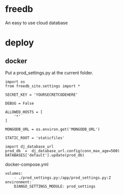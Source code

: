 # freedb
An easy to use cloud database



# deploy 
## docker 
Put a prod_settings.py at the current folder.

    import os
    from freedb_site.settings import *

    SECRET_KEY = 'YOURSECRETCODEHERE'

    DEBUG = False

    ALLOWED_HOSTS = [
        '*'
    ]

    MONGODB_URL = os.environ.get('MONGODB_URL')

    STATIC_ROOT = 'staticfiles'

    import dj_database_url 
    prod_db  =  dj_database_url.config(conn_max_age=500)
    DATABASES['default'].update(prod_db)

docker-compose.yml

    volumes:
        - ./prod_settings.py:/app/prod_settings.py:Z
    environment:
        DJANGO_SETTINGS_MODULE: prod_settings